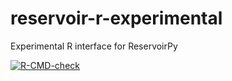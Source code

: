 # reservoir-r-experimental
Experimental R interface for ReservoirPy

<!-- badges: start -->
[![R-CMD-check](https://github.com/kalidouBA/reservoir-r/workflows/R-CMD-check/badge.svg)](https://github.com/kalidouBA/reservoir-r/actions)
<!-- badges: end -->
